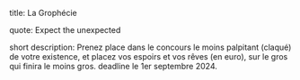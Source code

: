 title: La Grophécie

quote: Expect the unexpected 

short description: Prenez place dans le concours le moins palpitant (claqué) de votre existence, et placez vos espoirs et vos rêves (en euro), sur le gros qui finira le moins gros. deadline le 1er septembre 2024. 